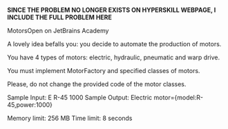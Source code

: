 ******SINCE THE PROBLEM NO LONGER EXISTS ON HYPERSKILL WEBPAGE, I INCLUDE THE FULL PROBLEM HERE******

MotorsOpen on JetBrains Academy

A lovely idea befalls you: you decide to automate the production of motors.

You have 4 types of motors: electric, hydraulic, pneumatic and warp drive.

You must implement MotorFactory and specified classes of motors.

Please, do not change the provided code of the motor classes.


Sample Input:
E
R-45
1000
Sample Output:
Electric motor={model:R-45,power:1000}


Memory limit: 256 MB
Time limit: 8 seconds
